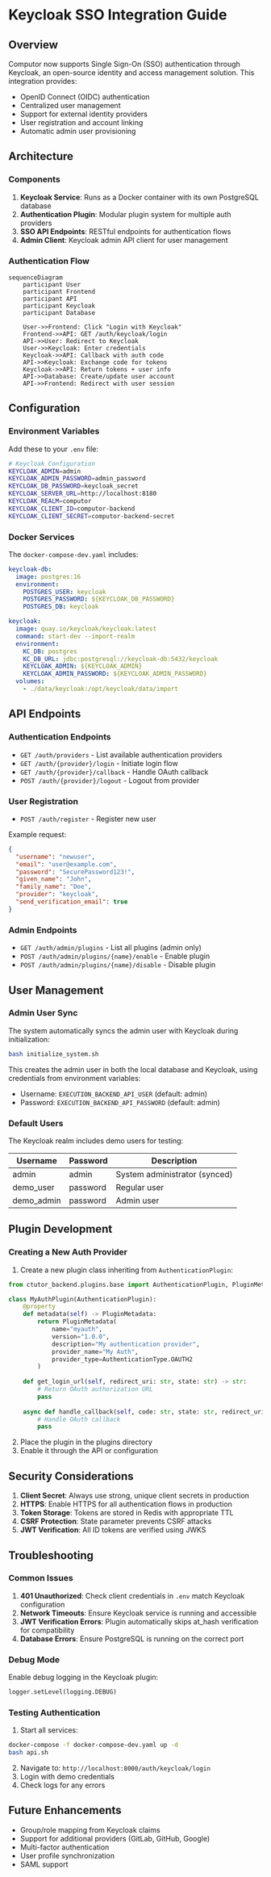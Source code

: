 # Keycloak SSO Integration Guide

## Overview

Computor now supports Single Sign-On (SSO) authentication through Keycloak, an open-source identity and access management solution. This integration provides:

- OpenID Connect (OIDC) authentication
- Centralized user management
- Support for external identity providers
- User registration and account linking
- Automatic admin user provisioning

## Architecture

### Components

1. **Keycloak Service**: Runs as a Docker container with its own PostgreSQL database
2. **Authentication Plugin**: Modular plugin system for multiple auth providers
3. **SSO API Endpoints**: RESTful endpoints for authentication flows
4. **Admin Client**: Keycloak admin API client for user management

### Authentication Flow

```mermaid
sequenceDiagram
    participant User
    participant Frontend
    participant API
    participant Keycloak
    participant Database

    User->>Frontend: Click "Login with Keycloak"
    Frontend->>API: GET /auth/keycloak/login
    API->>User: Redirect to Keycloak
    User->>Keycloak: Enter credentials
    Keycloak->>API: Callback with auth code
    API->>Keycloak: Exchange code for tokens
    Keycloak->>API: Return tokens + user info
    API->>Database: Create/update user account
    API->>Frontend: Redirect with user session
```

## Configuration

### Environment Variables

Add these to your `.env` file:

```bash
# Keycloak Configuration
KEYCLOAK_ADMIN=admin
KEYCLOAK_ADMIN_PASSWORD=admin_password
KEYCLOAK_DB_PASSWORD=keycloak_secret
KEYCLOAK_SERVER_URL=http://localhost:8180
KEYCLOAK_REALM=computor
KEYCLOAK_CLIENT_ID=computor-backend
KEYCLOAK_CLIENT_SECRET=computor-backend-secret
```

### Docker Services

The `docker-compose-dev.yaml` includes:

```yaml
keycloak-db:
  image: postgres:16
  environment:
    POSTGRES_USER: keycloak
    POSTGRES_PASSWORD: ${KEYCLOAK_DB_PASSWORD}
    POSTGRES_DB: keycloak

keycloak:
  image: quay.io/keycloak/keycloak:latest
  command: start-dev --import-realm
  environment:
    KC_DB: postgres
    KC_DB_URL: jdbc:postgresql://keycloak-db:5432/keycloak
    KEYCLOAK_ADMIN: ${KEYCLOAK_ADMIN}
    KEYCLOAK_ADMIN_PASSWORD: ${KEYCLOAK_ADMIN_PASSWORD}
  volumes:
    - ./data/keycloak:/opt/keycloak/data/import
```

## API Endpoints

### Authentication Endpoints

- `GET /auth/providers` - List available authentication providers
- `GET /auth/{provider}/login` - Initiate login flow
- `GET /auth/{provider}/callback` - Handle OAuth callback
- `POST /auth/{provider}/logout` - Logout from provider

### User Registration

- `POST /auth/register` - Register new user

Example request:
```json
{
  "username": "newuser",
  "email": "user@example.com",
  "password": "SecurePassword123!",
  "given_name": "John",
  "family_name": "Doe",
  "provider": "keycloak",
  "send_verification_email": true
}
```

### Admin Endpoints

- `GET /auth/admin/plugins` - List all plugins (admin only)
- `POST /auth/admin/plugins/{name}/enable` - Enable plugin
- `POST /auth/admin/plugins/{name}/disable` - Disable plugin

## User Management

### Admin User Sync

The system automatically syncs the admin user with Keycloak during initialization:

```bash
bash initialize_system.sh
```

This creates the admin user in both the local database and Keycloak, using credentials from environment variables:
- Username: `EXECUTION_BACKEND_API_USER` (default: admin)
- Password: `EXECUTION_BACKEND_API_PASSWORD` (default: admin)

### Default Users

The Keycloak realm includes demo users for testing:

| Username | Password | Description |
|----------|----------|-------------|
| admin | admin | System administrator (synced) |
| demo_user | password | Regular user |
| demo_admin | password | Admin user |

## Plugin Development

### Creating a New Auth Provider

1. Create a new plugin class inheriting from `AuthenticationPlugin`:

```python
from ctutor_backend.plugins.base import AuthenticationPlugin, PluginMetadata, AuthenticationType

class MyAuthPlugin(AuthenticationPlugin):
    @property
    def metadata(self) -> PluginMetadata:
        return PluginMetadata(
            name="myauth",
            version="1.0.0",
            description="My authentication provider",
            provider_name="My Auth",
            provider_type=AuthenticationType.OAUTH2
        )
    
    def get_login_url(self, redirect_uri: str, state: str) -> str:
        # Return OAuth authorization URL
        pass
    
    async def handle_callback(self, code: str, state: str, redirect_uri: str) -> AuthResult:
        # Handle OAuth callback
        pass
```

2. Place the plugin in the plugins directory
3. Enable it through the API or configuration

## Security Considerations

1. **Client Secret**: Always use strong, unique client secrets in production
2. **HTTPS**: Enable HTTPS for all authentication flows in production
3. **Token Storage**: Tokens are stored in Redis with appropriate TTL
4. **CSRF Protection**: State parameter prevents CSRF attacks
5. **JWT Verification**: All ID tokens are verified using JWKS

## Troubleshooting

### Common Issues

1. **401 Unauthorized**: Check client credentials in `.env` match Keycloak configuration
2. **Network Timeouts**: Ensure Keycloak service is running and accessible
3. **JWT Verification Errors**: Plugin automatically skips at_hash verification for compatibility
4. **Database Errors**: Ensure PostgreSQL is running on the correct port

### Debug Mode

Enable debug logging in the Keycloak plugin:
```python
logger.setLevel(logging.DEBUG)
```

### Testing Authentication

1. Start all services:
```bash
docker-compose -f docker-compose-dev.yaml up -d
bash api.sh
```

2. Navigate to: `http://localhost:8000/auth/keycloak/login`
3. Login with demo credentials
4. Check logs for any errors

## Future Enhancements

- Group/role mapping from Keycloak claims
- Support for additional providers (GitLab, GitHub, Google)
- Multi-factor authentication
- User profile synchronization
- SAML support
